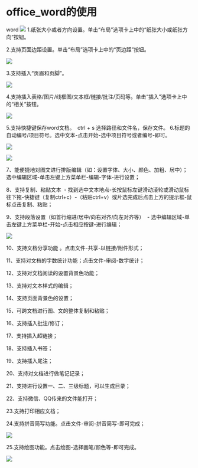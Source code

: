 # office_word的使用

word
![](https://github.com/openthos/community-analysis/blob/master/pic/office/word.jpg)
1.纸张大小或者方向设置。单击“布局”选项卡上中的“纸张大小或纸张方向”按钮。

2.支持页面边距设置。单击“布局”选项卡上中的“页边距”按钮。

![](https://github.com/openthos/community-analysis/blob/master/pic/office/%E9%A1%B5%E9%9D%A2%E5%B8%83%E5%B1%80.png)

3.支持插入“页眉和页脚”。

![](https://github.com/openthos/community-analysis/blob/master/pic/office/%E9%A1%B5%E7%9C%89%E5%92%8C%E9%A1%B5%E8%84%9A.png)

4.支持插入表格/图片/线框图/文本框/链接/批注/页码等。单击“插入”选项卡上中的“相关”按钮。

![](https://github.com/openthos/community-analysis/blob/master/pic/office/%E6%8F%92%E5%85%A5.png)

5.支持快捷键保存word文档。  ctrl + s 选择路径和文件名，保存文件。
6.标题的自动编号/项目符号。选中文本-点击开始-选中项目符号或者编号-即可。


![](https://github.com/openthos/community-analysis/blob/master/pic/office/%E8%87%AA%E5%8A%A8%E7%BC%96%E5%8F%B7.png)

![](https://github.com/openthos/community-analysis/blob/master/pic/office/%E9%A1%B9%E7%9B%AE%E7%AC%A6%E5%8F%B7.png)


7、能便捷地对图文进行排版编辑（如：设置字体、大小、颜色、加粗、居中）；  选中编辑区域-单击左键上方菜单栏-编辑-字体-进行设置；

8、支持复制、粘贴文本  - 找到选中文本地点-长按鼠标左键滑动滚轮或滑动鼠标往下拖-快捷键（复制ctrl+c）-（粘贴ctrl+v）或片选完成后点击上方的提示框-鼠标点击复制、粘贴；

9、支持段落设置（如首行缩进/居中/向右对齐/向左对齐等）  - 选中编辑区域-单击左键上方菜单栏-开始-点击相应按键-进行编辑；

![](https://github.com/openthos/community-analysis/blob/master/pic/office/9%E6%AE%B5%E8%90%BD%E8%AE%BE%E7%BD%AE.png)

10、支持文档分享功能 。点击文件-共享-以链接/附件形式；

11、支持对文档的字数统计功能；点击文件-审阅-数字统计；

12、支持对文档阅读的设置背景色功能； 

13、支持对文本样式的编辑；

14、支持页面背景色的设置；

15、可跨文档进行图、文的整体复制和粘贴；

16、支持插入批注/修订；

17、支持插入超链接；

18、支持插入书签；

19、支持插入尾注；

20、支持对文档进行做笔记记录；

21、支持进行设置一、二、三级标题，可以生成目录；

22、支持微信、QQ传来的文件能打开；

23.支持打印相应文档； 

24.支持拼音简写功能。点击文件-审阅-拼音简写-即可完成；

![](https://github.com/openthos/community-analysis/blob/master/pic/office/%E6%8B%BC%E9%9F%B3%E7%AE%80%E5%86%99.png)

25.支持绘图功能。点击绘图-选择画笔/颜色等-即可完成。

![](https://github.com/openthos/community-analysis/blob/master/pic/office/%E7%BB%98%E5%9B%BE.png)


